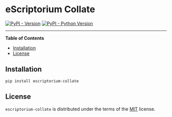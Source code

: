 # eScriptorium Collate

[![PyPI - Version](https://img.shields.io/pypi/v/escriptorium-collate.svg)](https://pypi.org/project/escriptorium-collate)
[![PyPI - Python Version](https://img.shields.io/pypi/pyversions/escriptorium-collate.svg)](https://pypi.org/project/escriptorium-collate)

-----

**Table of Contents**

- [Installation](#installation)
- [License](#license)

## Installation

```console
pip install escriptorium-collate
```

## License

`escriptorium-collate` is distributed under the terms of the [MIT](https://spdx.org/licenses/MIT.html) license.
